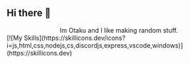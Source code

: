 ## Hi there 👋

<center>Im Otaku and I like making random stuff.</center>
[![My Skills](https://skillicons.dev/icons?i=js,html,css,nodejs,cs,discordjs,express,vscode,windows)](https://skillicons.dev)

